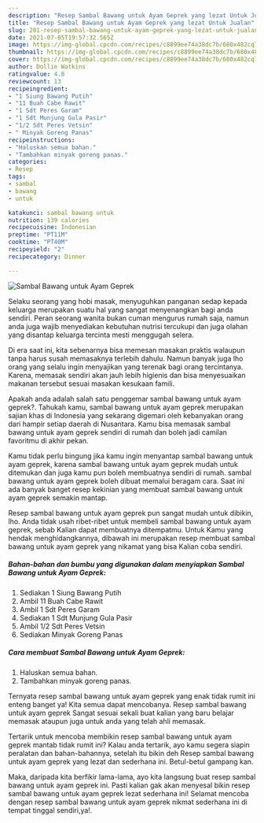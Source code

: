 ```yaml
---
description: "Resep Sambal Bawang untuk Ayam Geprek yang lezat Untuk Jualan"
title: "Resep Sambal Bawang untuk Ayam Geprek yang lezat Untuk Jualan"
slug: 201-resep-sambal-bawang-untuk-ayam-geprek-yang-lezat-untuk-jualan
date: 2021-07-05T19:57:32.565Z
image: https://img-global.cpcdn.com/recipes/c8899ee74a38dc7b/680x482cq70/sambal-bawang-untuk-ayam-geprek-foto-resep-utama.jpg
thumbnail: https://img-global.cpcdn.com/recipes/c8899ee74a38dc7b/680x482cq70/sambal-bawang-untuk-ayam-geprek-foto-resep-utama.jpg
cover: https://img-global.cpcdn.com/recipes/c8899ee74a38dc7b/680x482cq70/sambal-bawang-untuk-ayam-geprek-foto-resep-utama.jpg
author: Dollie Watkins
ratingvalue: 4.8
reviewcount: 13
recipeingredient:
- "1 Siung Bawang Putih"
- "11 Buah Cabe Rawit"
- "1 Sdt Peres Garam"
- "1 Sdt Munjung Gula Pasir"
- "1/2 Sdt Peres Vetsin"
- " Minyak Goreng Panas"
recipeinstructions:
- "Haluskan semua bahan."
- "Tambahkan minyak goreng panas."
categories:
- Resep
tags:
- sambal
- bawang
- untuk

katakunci: sambal bawang untuk 
nutrition: 139 calories
recipecuisine: Indonesian
preptime: "PT11M"
cooktime: "PT40M"
recipeyield: "2"
recipecategory: Dinner

---
```



![Sambal Bawang untuk Ayam Geprek](https://img-global.cpcdn.com/recipes/c8899ee74a38dc7b/680x482cq70/sambal-bawang-untuk-ayam-geprek-foto-resep-utama.jpg)

Selaku seorang yang hobi masak, menyuguhkan panganan sedap kepada keluarga merupakan suatu hal yang sangat menyenangkan bagi anda sendiri. Peran seorang  wanita bukan cuman mengurus rumah saja, namun anda juga wajib menyediakan kebutuhan nutrisi tercukupi dan juga olahan yang disantap keluarga tercinta mesti menggugah selera.

Di era  saat ini, kita sebenarnya bisa memesan masakan praktis walaupun tanpa harus susah memasaknya terlebih dahulu. Namun banyak juga lho orang yang selalu ingin menyajikan yang terenak bagi orang tercintanya. Karena, memasak sendiri akan jauh lebih higienis dan bisa menyesuaikan makanan tersebut sesuai masakan kesukaan famili. 



Apakah anda adalah salah satu penggemar sambal bawang untuk ayam geprek?. Tahukah kamu, sambal bawang untuk ayam geprek merupakan sajian khas di Indonesia yang sekarang digemari oleh kebanyakan orang dari hampir setiap daerah di Nusantara. Kamu bisa memasak sambal bawang untuk ayam geprek sendiri di rumah dan boleh jadi camilan favoritmu di akhir pekan.

Kamu tidak perlu bingung jika kamu ingin menyantap sambal bawang untuk ayam geprek, karena sambal bawang untuk ayam geprek mudah untuk ditemukan dan juga kamu pun boleh membuatnya sendiri di rumah. sambal bawang untuk ayam geprek boleh dibuat memalui beragam cara. Saat ini ada banyak banget resep kekinian yang membuat sambal bawang untuk ayam geprek semakin mantap.

Resep sambal bawang untuk ayam geprek pun sangat mudah untuk dibikin, lho. Anda tidak usah ribet-ribet untuk membeli sambal bawang untuk ayam geprek, sebab Kalian dapat membuatnya ditempatmu. Untuk Kamu yang hendak menghidangkannya, dibawah ini merupakan resep membuat sambal bawang untuk ayam geprek yang nikamat yang bisa Kalian coba sendiri.

<!--inarticleads1-->

##### Bahan-bahan dan bumbu yang digunakan dalam menyiapkan Sambal Bawang untuk Ayam Geprek:

1. Sediakan 1 Siung Bawang Putih
1. Ambil 11 Buah Cabe Rawit
1. Ambil 1 Sdt Peres Garam
1. Sediakan 1 Sdt Munjung Gula Pasir
1. Ambil 1/2 Sdt Peres Vetsin
1. Sediakan  Minyak Goreng Panas




<!--inarticleads2-->

##### Cara membuat Sambal Bawang untuk Ayam Geprek:

1. Haluskan semua bahan.
1. Tambahkan minyak goreng panas.




Ternyata resep sambal bawang untuk ayam geprek yang enak tidak rumit ini enteng banget ya! Kita semua dapat mencobanya. Resep sambal bawang untuk ayam geprek Sangat sesuai sekali buat kalian yang baru belajar memasak ataupun juga untuk anda yang telah ahli memasak.

Tertarik untuk mencoba membikin resep sambal bawang untuk ayam geprek mantab tidak rumit ini? Kalau anda tertarik, ayo kamu segera siapin peralatan dan bahan-bahannya, setelah itu bikin deh Resep sambal bawang untuk ayam geprek yang lezat dan sederhana ini. Betul-betul gampang kan. 

Maka, daripada kita berfikir lama-lama, ayo kita langsung buat resep sambal bawang untuk ayam geprek ini. Pasti kalian gak akan menyesal bikin resep sambal bawang untuk ayam geprek lezat sederhana ini! Selamat mencoba dengan resep sambal bawang untuk ayam geprek nikmat sederhana ini di tempat tinggal sendiri,ya!.

